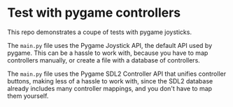 # Test with pygame controllers

This repo demonstrates a coupe of tests with pygame joysticks.

The `main.py` file uses the Pygame Joystick API, the default API used by pygame. This can be a hassle to work with, because you have to map controllers manually, or create a file with a database of controllers.

The `main.py` file uses the Pygame SDL2 Controller API that unifies controller buttons, making less of a hassle to work with, since the SDL2 database already includes many controller mappings, and you don't have to map them yourself.